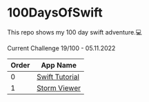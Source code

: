 # 100DaysOfSwift
This repo shows my 100 day swift adventure.💻

Current Challenge 19/100 - 05.11.2022

|Order|App Name  |
|--|--|
|0 |[Swift Tutorial](https://github.com/talhagg/100DaysOfSwift/tree/main/SwiftTutorial) |
|1 |[Storm Viewer](https://github.com/talhagg/100DaysOfSwift/tree/main/StormViewer) |


